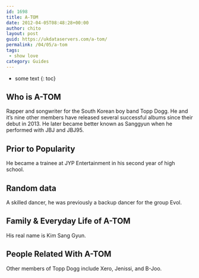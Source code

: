 ```yaml
---
id: 1698
title: A-TOM
date: 2012-04-05T08:48:28+00:00
author: chito
layout: post
guid: https://ukdataservers.com/a-tom/
permalink: /04/05/a-tom
tags:
 - show love
category: Guides
---
```


* some text
{: toc}


## Who is  A-TOM
                  
                  
                  
Rapper and songwriter for the South Korean boy band Topp Dogg. He and it&#8217;s nine other members have released several successful albums since their debut in 2013. He later became better known as Sanggyun when he performed with JBJ and JBJ95.
                  
                
                
                
## Prior to Popularity 
                  
                  
                  
He became a trainee at JYP Entertainment in his second year of high school. 
                  
                
                
                
## Random data 
                  
                  
                  
A skilled dancer, he was previously a backup dancer for the group Evol. 
                  
                
                
                
## Family & Everyday Life of A-TOM
                  
                  
                  
His real name is Kim Sang Gyun.
                  
                
                
                
## People Related With  A-TOM
                  
                  
                  
Other members of Topp Dogg include Xero, Jenissi, and B-Joo.
                  
                
              
            
          
          
          
    
    
  
